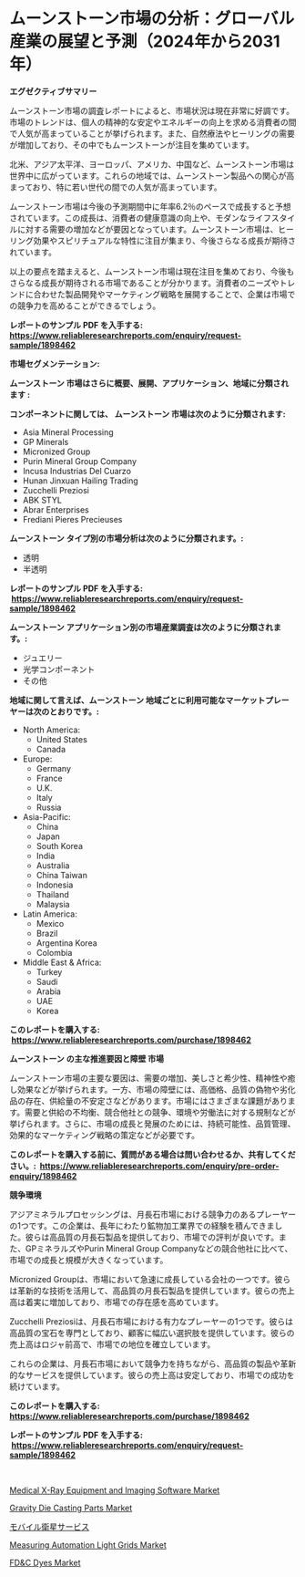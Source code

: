 <p><h1>ムーンストーン市場の分析：グローバル産業の展望と予測（2024年から2031年）</h1></p><p><strong>エグゼクティブサマリー</strong></p>
<p><p>ムーンストーン市場の調査レポートによると、市場状況は現在非常に好調です。市場のトレンドは、個人の精神的な安定やエネルギーの向上を求める消費者の間で人気が高まっていることが挙げられます。また、自然療法やヒーリングの需要が増加しており、その中でもムーンストーンが注目を集めています。</p><p>北米、アジア太平洋、ヨーロッパ、アメリカ、中国など、ムーンストーン市場は世界中に広がっています。これらの地域では、ムーンストーン製品への関心が高まっており、特に若い世代の間での人気が高まっています。</p><p>ムーンストーン市場は今後の予測期間中に年率6.2％のペースで成長すると予想されています。この成長は、消費者の健康意識の向上や、モダンなライフスタイルに対する需要の増加などが要因となっています。ムーンストーン市場は、ヒーリング効果やスピリチュアルな特性に注目が集まり、今後さらなる成長が期待されています。</p><p>以上の要点を踏まえると、ムーンストーン市場は現在注目を集めており、今後もさらなる成長が期待される市場であることが分かります。消費者のニーズやトレンドに合わせた製品開発やマーケティング戦略を展開することで、企業は市場での競争力を高めることができるでしょう。</p></p>
<p><strong>レポートのサンプル PDF を入手する: <a href="https://www.reliableresearchreports.com/enquiry/request-sample/1898462">https://www.reliableresearchreports.com/enquiry/request-sample/1898462</a></strong></p>
<p><strong>市場セグメンテーション:</strong></p>
<p><strong> ムーンストーン 市場はさらに概要、展開、アプリケーション、地域に分類されます :</strong></p>
<p><strong>コンポーネントに関しては、 ムーンストーン 市場は次のように分類されます: &nbsp;</strong></p>
<p><ul><li>Asia Mineral Processing</li><li>GP Minerals</li><li>Micronized Group</li><li>Purin Mineral Group Company</li><li>Incusa Industrias Del Cuarzo</li><li>Hunan Jinxuan Hailing Trading</li><li>Zucchelli Preziosi</li><li>ABK STYL</li><li>Abrar Enterprises</li><li>Frediani Pieres Precieuses</li></ul></p>
<p><strong> ムーンストーン タイプ別の市場分析は次のように分類されます。:</strong></p>
<p><ul><li>透明</li><li>半透明</li></ul></p>
<p><strong>レポートのサンプル PDF を入手する: &nbsp;<a href="https://www.reliableresearchreports.com/enquiry/request-sample/1898462">https://www.reliableresearchreports.com/enquiry/request-sample/1898462</a></strong></p>
<p><strong> ムーンストーン アプリケーション別の市場産業調査は次のように分類されます。:</strong></p>
<p><ul><li>ジュエリー</li><li>光学コンポーネント</li><li>その他</li></ul></p>
<p><strong>地域に関して言えば、ムーンストーン 地域ごとに利用可能なマーケットプレーヤーは次のとおりです。:</strong></p>
<p><ul>
    <li>
        North America:
        <ul>
            <li>United States</li>
            <li>Canada</li>
        </ul>
    </li>
    <li>
        Europe:
        <ul>
            <li>Germany</li>
            <li>France</li>
            <li>U.K.</li>
            <li>Italy</li>
            <li>Russia</li>
        </ul>
    </li>
    <li>
        Asia-Pacific:
        <ul>
            <li>China</li>
            <li>Japan</li>
            <li>South Korea</li>
            <li>India</li>
            <li>Australia</li>
            <li>China Taiwan</li>
            <li>Indonesia</li>
            <li>Thailand</li>
            <li>Malaysia</li>
        </ul>
    </li>
    <li>
        Latin America:
        <ul>
            <li>Mexico</li>
            <li>Brazil</li>
            <li>Argentina Korea</li>
            <li>Colombia</li>
        </ul>
    </li>
    <li>
        Middle East & Africa:
        <ul>
            <li>Turkey</li>
            <li>Saudi</li>
            <li>Arabia</li>
            <li>UAE</li>
            <li>Korea</li>
        </ul>
    </li>
    </ul></p>
<p><strong>このレポートを購入する: &nbsp;<a href="https://www.reliableresearchreports.com/purchase/1898462">https://www.reliableresearchreports.com/purchase/1898462</a></strong></p>
<p><strong>ムーンストーン の主な推進要因と障壁 市場</strong></p>
<p><p>ムーンストーン市場の主要な要因は、需要の増加、美しさと希少性、精神性や癒し効果などが挙げられます。一方、市場の障壁には、高価格、品質の偽物や劣化品の存在、供給量の不安定さなどがあります。市場にはさまざまな課題があります。需要と供給の不均衡、競合他社との競争、環境や労働法に対する規制などが挙げられます。さらに、市場の成長と発展のためには、持続可能性、品質管理、効果的なマーケティング戦略の策定などが必要です。</p></p>
<p><strong>このレポートを購入する前に、質問がある場合は問い合わせるか、共有してください。:&nbsp; <a href="https://www.reliableresearchreports.com/enquiry/pre-order-enquiry/1898462">https://www.reliableresearchreports.com/enquiry/pre-order-enquiry/1898462</a></strong></p>
<p><strong>競争環境</strong></p>
<p><p>アジアミネラルプロセッシングは、月長石市場における競争力のあるプレーヤーの1つです。この企業は、長年にわたり鉱物加工業界での経験を積んできました。彼らは高品質の月長石製品を提供しており、市場での評判が良いです。また、GPミネラルズやPurin Mineral Group Companyなどの競合他社に比べて、市場での成長と規模が大きくなっています。</p><p>Micronized Groupは、市場において急速に成長している会社の一つです。彼らは革新的な技術を活用して、高品質の月長石製品を提供しています。彼らの売上高は着実に増加しており、市場での存在感を高めています。</p><p>Zucchelli Preziosiは、月長石市場における有力なプレーヤーの1つです。彼らは高品質の宝石を専門としており、顧客に幅広い選択肢を提供しています。彼らの売上高はロジャ前高で、市場での地位を確立しています。</p><p>これらの企業は、月長石市場において競争力を持ちながら、高品質の製品や革新的なサービスを提供しています。彼らの売上高は安定しており、市場での成功を続けています。</p></p>
<p><strong>このレポートを購入する: &nbsp; <a href="https://www.reliableresearchreports.com/purchase/1898462">https://www.reliableresearchreports.com/purchase/1898462</a></strong></p>
<p><strong>レポートのサンプル PDF を入手する: &nbsp;<a href="https://www.reliableresearchreports.com/enquiry/request-sample/1898462">https://www.reliableresearchreports.com/enquiry/request-sample/1898462</a></strong><strong></strong></p>
<p>&nbsp;</p>
<p><p><a href="https://issuu.com/reportprime-2/docs/medical-x-ray-equipment-and-imaging-software-marke">Medical X-Ray Equipment and Imaging Software Market</a></p><p><a href="https://github.com/globismark/Market-Research-Report-List-2/blob/main/gravity-die-casting-parts-market.md">Gravity Die Casting Parts Market</a></p><p><a href="https://github.com/bevdtkn4419963/Market-Research-Report-List-1/blob/main/8904764194237.md">モバイル衛星サービス</a></p><p><a href="https://view.publitas.com/reportprime-1/measuring-automation-light-grids-market-research-report-forecasted-for-period-from-2024-2031-by-market-type-market-application-and-region/">Measuring Automation Light Grids Market</a></p><p><a href="https://github.com/prosalinda88/Market-Research-Report-List-3/blob/main/fdc-dyes-market.md">FD&C Dyes Market</a></p></p>